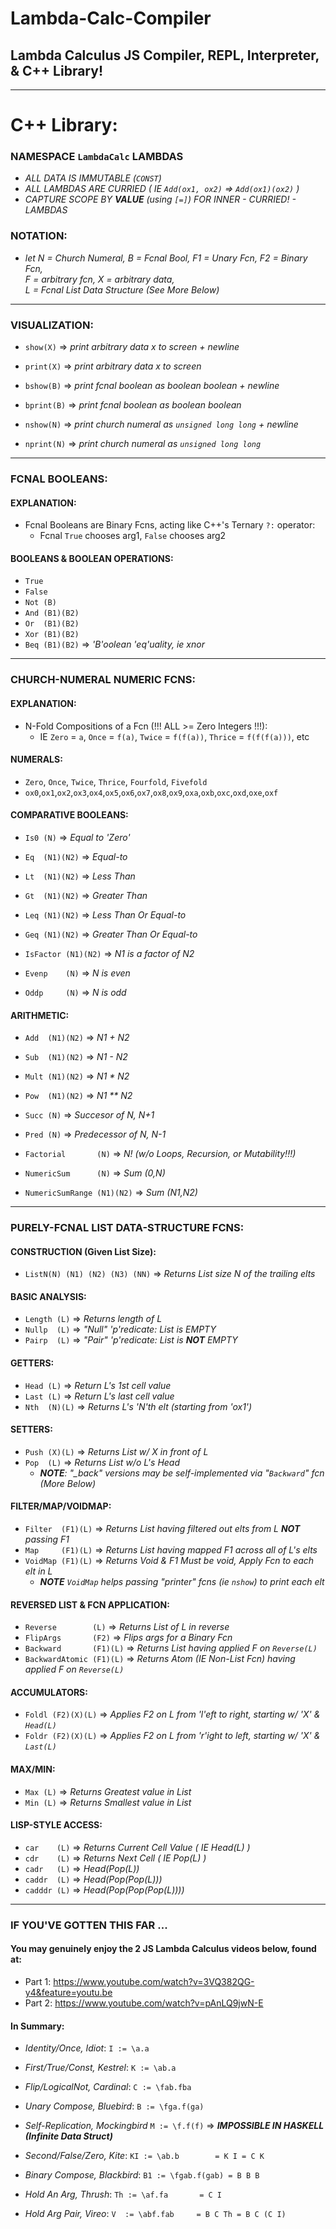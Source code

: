# Lambda-Calc-Compiler
## Lambda Calculus JS Compiler, REPL, Interpreter, &amp; C++ Library!

 ----------------------------------------------------------------------------
# C++ Library:
### NAMESPACE `LambdaCalc` LAMBDAS
* _ALL DATA IS IMMUTABLE (`CONST`)_
* _ALL LAMBDAS ARE CURRIED ( IE `Add(ox1, ox2)` => `Add(ox1)(ox2)` )_
* _CAPTURE SCOPE BY ***VALUE*** (using `[=]`) FOR INNER - CURRIED! - LAMBDAS_

### NOTATION:
* _let N = Church Numeral, B = Fcnal Bool, F1 = Unary Fcn, F2 = Binary Fcn,</br>
      F = arbitrary fcn, X = arbitrary data,</br>
      L = Fcnal List Data Structure (See More Below)_

 ----------------------------------------------------------------------------
### VISUALIZATION:

 * `show(X)`   => _print arbitrary data x to screen + newline_
 * `print(X)`  => _print arbitrary data x to screen_

 * `bshow(B)`  => _print fcnal boolean as boolean boolean + newline_
 * `bprint(B)` => _print fcnal boolean as boolean boolean_

 * `nshow(N)`  => _print church numeral as `unsigned long long` + newline_
 * `nprint(N)` => _print church numeral as `unsigned long long`_

 ----------------------------------------------------------------------------
### FCNAL BOOLEANS:

#### EXPLANATION:
* Fcnal Booleans are Binary Fcns, acting like C++'s Ternary `?:` operator: 
  * Fcnal `True` chooses arg1, `False` chooses arg2
 
#### BOOLEANS & BOOLEAN OPERATIONS:
* `True`
* `False`
* `Not (B)`
* `And (B1)(B2)`
* `Or  (B1)(B2)`
* `Xor (B1)(B2)`
* `Beq (B1)(B2)` => _'B'oolean 'eq'uality, ie xnor_
 
 ----------------------------------------------------------------------------
### CHURCH-NUMERAL NUMERIC FCNS:

#### EXPLANATION:
* N-Fold Compositions of a Fcn (!!! ALL >= Zero Integers !!!):
  * IE `Zero` = `a`, `Once` = `f(a)`, `Twice` = `f(f(a))`,  `Thrice` = `f(f(f(a)))`, etc

#### NUMERALS:
* `Zero`, `Once`, `Twice`, `Thrice`, `Fourfold`, `Fivefold`
* `ox0`,`ox1`,`ox2`,`ox3`,`ox4`,`ox5`,`ox6`,`ox7`,`ox8`,`ox9`,`oxa`,`oxb`,`oxc`,`oxd`,`oxe`,`oxf`

#### COMPARATIVE BOOLEANS:
* `Is0 (N)` => _Equal to 'Zero'_

* `Eq  (N1)(N2)` => _Equal-to_
* `Lt  (N1)(N2)` => _Less Than_
* `Gt  (N1)(N2)` => _Greater Than_
* `Leq (N1)(N2)` => _Less Than Or Equal-to_
* `Geq (N1)(N2)` => _Greater Than Or Equal-to_
 
* `IsFactor (N1)(N2)` => _N1 is a factor of N2_
* `Evenp    (N)`      => _N is even_
* `Oddp     (N)`      => _N is odd_
 
#### ARITHMETIC:
* `Add  (N1)(N2)` => _N1 + N2_
* `Sub  (N1)(N2)` => _N1 - N2_
* `Mult (N1)(N2)` => _N1 * N2_
* `Pow  (N1)(N2)` => _N1 ** N2_

* `Succ (N)` => _Succesor of N,    N+1_
* `Pred (N)` => _Predecessor of N, N-1_

* `Factorial       (N)`      => _N! (w/o Loops, Recursion, or Mutability!!!)_
* `NumericSum      (N)`      => _Sum (0,N)_
* `NumericSumRange (N1)(N2)` => _Sum (N1,N2)_
 
 ----------------------------------------------------------------------------
### PURELY-FCNAL LIST DATA-STRUCTURE FCNS:
 
 #### CONSTRUCTION (Given List Size):
* `ListN(N) (N1) (N2) (N3) (NN)` => _Returns List size N of the trailing elts_

 #### BASIC ANALYSIS:
* `Length (L)` => _Returns length of L_
* `Nullp  (L)` => _"Null" 'p'redicate: List is EMPTY_
* `Pairp  (L)` => _"Pair" 'p'redicate: List is __NOT__ EMPTY_

 #### GETTERS:
* `Head (L)`    => _Return L's 1st cell value_
* `Last (L)`    => _Return L's last cell value_
* `Nth  (N)(L)` => _Returns L's 'N'th elt (starting from 'ox1')_
 
 #### SETTERS: 
* `Push (X)(L)` => _Returns List w/ X in front of L_
* `Pop  (L)`    => _Returns List w/o L's Head_
  * ***NOTE**: "_back" versions may be self-implemented via "`Backward`" fcn (More Below)*
 
 #### FILTER/MAP/VOIDMAP:
* `Filter  (F1)(L)` => _Returns List having filtered out elts from L __NOT__ passing F1_
* `Map     (F1)(L)` => _Returns List having mapped F1 across all of L's elts_
* `VoidMap (F1)(L)` => _Returns Void & F1 Must be void, Apply Fcn to each elt in L_</br>
  * ***NOTE** `VoidMap` helps passing "printer" fcns (ie `nshow`) to print each elt*

 #### REVERSED LIST & FCN APPLICATION:
* `Reverse        (L)`     => _Returns List of L in reverse_
* `FlipArgs       (F2)`    => _Flips args for a Binary Fcn_
* `Backward       (F1)(L)` => _Returns List having applied F on `Reverse(L)`_
* `BackwardAtomic (F1)(L)` => _Returns Atom (IE Non-List Fcn) having applied F on `Reverse(L)`_

 #### ACCUMULATORS:
* `Foldl (F2)(X)(L)` => _Applies F2 on L from 'l'eft to right, starting w/ 'X' & `Head(L)`_
* `Foldr (F2)(X)(L)` => _Applies F2 on L from 'r'ight to left, starting w/ 'X' & `Last(L)`_
 
 #### MAX/MIN:
* `Max (L)` => _Returns Greatest value in List_
* `Min (L)` => _Returns Smallest value in List_

 #### LISP-STYLE ACCESS:
* `car    (L)` => _Returns Current Cell Value ( IE Head(L) )_
* `cdr    (L)` => _Returns Next Cell ( IE Pop(L) )_
* `cadr   (L)` => _Head(Pop(L))_
* `caddr  (L)` => _Head(Pop(Pop(L)))_
* `cadddr (L)` => _Head(Pop(Pop(Pop(L))))_

 ----------------------------------------------------------------------------
### IF YOU'VE GOTTEN THIS FAR ...

#### You may genuinely enjoy the 2 JS Lambda Calculus videos below, found at: 
* Part 1: https://www.youtube.com/watch?v=3VQ382QG-y4&feature=youtu.be
* Part 2: https://www.youtube.com/watch?v=pAnLQ9jwN-E
 
#### In Summary:
* *Identity/Once,     Idiot*:      `I := \a.a`
* *First/True/Const,  Kestrel*:    `K := \ab.a`
* *Flip/LogicalNot,   Cardinal*:   `C := \fab.fba`
* *Unary Compose,     Bluebird*:   `B := \fga.f(ga)`

* *Self-Replication,  Mockingbird* `M := \f.f(f)` => ___IMPOSSIBLE IN HASKELL (Infinite Data Struct)___

* *Second/False/Zero, Kite*:       `KI := \ab.b        = K I = C K`
* *Binary Compose,    Blackbird*:  `B1 := \fgab.f(gab) = B B B`
* *Hold An Arg,       Thrush*:     `Th := \af.fa       = C I`
* *Hold Arg Pair,     Vireo*:      `V  := \abf.fab     = B C Th = B C (C I)`

